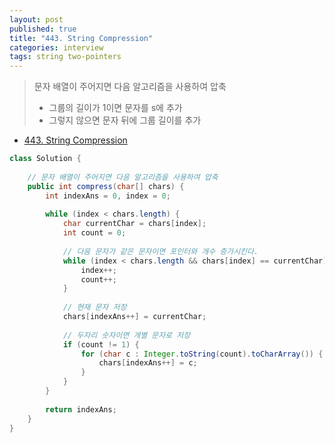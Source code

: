 ```yaml
---
layout: post
published: true
title: "443. String Compression"
categories: interview
tags: string two-pointers
---
```


> 문자 배열이 주어지면 다음 알고리즘을 사용하여 압축  
> - 그룹의 길이가 1이면 문자를 s에 추가  
> - 그렇지 않으면 문자 뒤에 그룹 길이를 추가

- [443. String Compression](https://leetcode.com/problems/string-compression/)

```java
class Solution {
    
    // 문자 배열이 주어지면 다음 알고리즘을 사용하여 압축 
    public int compress(char[] chars) {
        int indexAns = 0, index = 0;
        
        while (index < chars.length) {
            char currentChar = chars[index];
            int count = 0;
            
            // 다음 문자가 같은 문자이면 포인터와 개수 증가시킨다.
            while (index < chars.length && chars[index] == currentChar) {
                index++;
                count++;
            }
            
            // 현재 문자 저장
            chars[indexAns++] = currentChar;
            
            // 두자리 숫자이면 개별 문자로 저장
            if (count != 1) {
                for (char c : Integer.toString(count).toCharArray()) {
                    chars[indexAns++] = c;
                }
            }
        }
        
        return indexAns;
    }
}
```